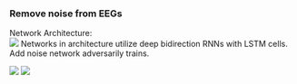 ### Remove noise from EEGs ###
Network Architecture: <br/>
<img src="https://github.com/DanielLongo/eegML/blob/master/Approach2.png"/>
Networks in architecture utilize deep bidirection RNNs with LSTM cells. <br/>
Add noise network adversarily trains. <br/>

<img src="https://github.com/DanielLongo/eegML/blob/master/ProjectPlan/pg1.png"/>
<img src="https://github.com/DanielLongo/eegML/blob/master/ProjectPlan/pg2.png"/>
